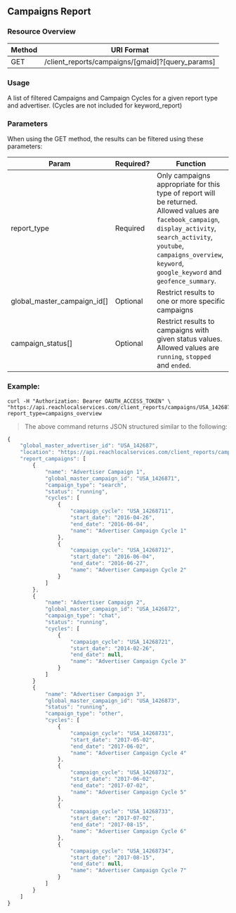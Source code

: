 ## Campaigns Report

### Resource Overview

| Method | URI Format |
|---|---|
| GET | /client_reports/campaigns/[gmaid]?[query_params] |

### Usage
A list of filtered Campaigns and Campaign Cycles for a given report type and advertiser.  (Cycles are not included for keyword_report)

### Parameters

When using the GET method, the results can be filtered using these parameters:

| Param | Required? | Function |
|---|---|---|
| report_type | Required | Only campaigns appropriate for this type of report will be returned.  Allowed values are `facebook_campaign`, `display_activity`, `search_activity`, `youtube`, `campaigns_overview`, `keyword`, `google_keyword` and `geofence_summary`.|
| global_master_campaign_id[] | Optional | Restrict results to one or more specific campaigns|
| campaign_status[] | Optional | Restrict results to campaigns with given status values.  Allowed values are `running`, `stopped` and `ended`.|

### Example:

```
curl -H "Authorization: Bearer OAUTH_ACCESS_TOKEN" \
"https://api.reachlocalservices.com/client_reports/campaigns/USA_142687?report_type=campaigns_overview
```

> The above command returns JSON structured similar to the following:

```javascript
{
    "global_master_advertiser_id": "USA_142687",
    "location": "https://api.reachlocalservices.com/client_reports/campaigns/USA_142687?report_type=campaigns_overview",
    "report_campaigns": [
        {
            "name": "Advertiser Campaign 1",
            "global_master_campaign_id": "USA_1426871",
            "campaign_type": "search",
            "status": "running",
            "cycles": [
                {
                    "campaign_cycle": "USA_14268711",
                    "start_date": "2016-04-26",
                    "end_date": "2016-06-04",
                    "name": "Advertiser Campaign Cycle 1"
                },
                {
                    "campaign_cycle": "USA_14268712",
                    "start_date": "2016-06-04",
                    "end_date": "2016-06-27",
                    "name": "Advertiser Campaign Cycle 2"
                }
            ]
        },
        {
            "name": "Advertiser Campaign 2",
            "global_master_campaign_id": "USA_1426872",
            "campaign_type": "chat",
            "status": "running",
            "cycles": [
                {
                    "campaign_cycle": "USA_14268721",
                    "start_date": "2014-02-26",
                    "end_date": null,
                    "name": "Advertiser Campaign Cycle 3"
                }
            ]
        }
        {
            "name": "Advertiser Campaign 3",
            "global_master_campaign_id": "USA_1426873",
            "status": "running",
            "campaign_type": "other",
            "cycles": [
                {
                    "campaign_cycle": "USA_14268731",
                    "start_date": "2017-05-02",
                    "end_date": "2017-06-02",
                    "name": "Advertiser Campaign Cycle 4"
                },
                {
                    "campaign_cycle": "USA_14268732",
                    "start_date": "2017-06-02",
                    "end_date": "2017-07-02",
                    "name": "Advertiser Campaign Cycle 5"
                },
                {
                    "campaign_cycle": "USA_14268733",
                    "start_date": "2017-07-02",
                    "end_date": "2017-08-15",
                    "name": "Advertiser Campaign Cycle 6"
                },
                {
                    "campaign_cycle": "USA_14268734",
                    "start_date": "2017-08-15",
                    "end_date": null,
                    "name": "Advertiser Campaign Cycle 7"
                }
            ]
        }
    ]
}
```
